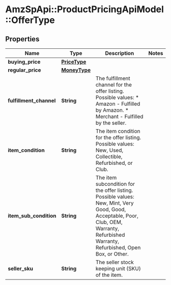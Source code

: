 # AmzSpApi::ProductPricingApiModel::OfferType

## Properties
Name | Type | Description | Notes
------------ | ------------- | ------------- | -------------
**buying_price** | [**PriceType**](PriceType.md) |  | 
**regular_price** | [**MoneyType**](MoneyType.md) |  | 
**fulfillment_channel** | **String** | The fulfillment channel for the offer listing. Possible values:  * Amazon - Fulfilled by Amazon. * Merchant - Fulfilled by the seller. | 
**item_condition** | **String** | The item condition for the offer listing. Possible values: New, Used, Collectible, Refurbished, or Club. | 
**item_sub_condition** | **String** | The item subcondition for the offer listing. Possible values: New, Mint, Very Good, Good, Acceptable, Poor, Club, OEM, Warranty, Refurbished Warranty, Refurbished, Open Box, or Other. | 
**seller_sku** | **String** | The seller stock keeping unit (SKU) of the item. | 

